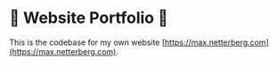 # 🚀 Website Portfolio 🚀
This is the codebase for my own website [https://max.netterberg.com](https://max.netterberg.com).

